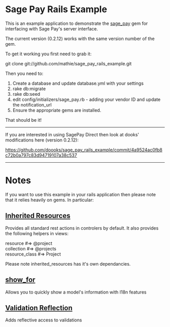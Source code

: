 # Sage Pay Rails Example

This is an example application to demonstrate the [sage_pay](http://github.com/mathie/sage_pay) gem
for interfacing with Sage Pay's server interface.

The current version (0.2.12) works with the same version number of the gem.

To get it working you first need to grab it:

git clone git://github.com/mathie/sage_pay_rails_example.git

Then you need to:

 1. Create a database and update database.yml with your settings
 2. rake db:migrate
 3. rake db:seed
 4. edit config/initializers/sage_pay.rb - adding your vendor ID and update the notification_url
 5. Ensure the appropriate gems are installed.
 
That should be it!
 
---
 
 If you are interested in using SagePay Direct then look at dooks' modifications
 here (version 0.2.12): 
 
 https://github.com/doooks/sage_pay_rails_example/commit/4a9524ac0fb8c72b0a797c83d94719107a38c537
 
---
 
# Notes
 
If you want to use this example in your rails application then please note that it relies heavily on gems.  In particular:
 
## [Inherited Resources](https://github.com/josevalim/inherited_resources)
 
Provides all standard rest actions in controlers by default.
It also provides the following helpers in views:

resource        #=> @project  
collection      #=> @projects  
resource_class  #=> Project  
 
Please note inherited_resources has it's own dependancies.
 
## [show_for](https://github.com/plataformatec/show_for)
 
Allows you to quickly show a model's information with I18n features
 
## [Validation Reflection](https://github.com/redinger/validation_reflection)
 
Adds reflective access to validations